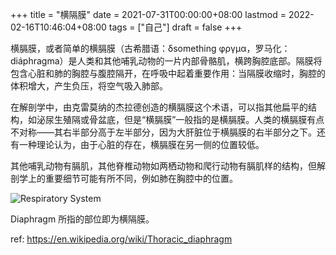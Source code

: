 +++
title = "横隔膜"
date = 2021-07-31T00:00:00+08:00
lastmod = 2022-02-16T10:46:04+08:00
tags = ["自己"]
draft = false
+++

横膈膜，或者简单的横膈膜（古希腊语：δsomething φργμα，罗马化：diáphragma）是人类和其他哺乳动物的一片内部骨骼肌，横跨胸腔底部。隔膜将包含心脏和肺的胸腔与腹腔隔开，在呼吸中起着重要作用：当隔膜收缩时，胸腔的体积增大，产生负压，将空气吸入肺部。

在解剖学中，由克雷莫纳的杰拉德创造的横膈膜这个术语，可以指其他扁平的结构，如泌尿生殖隔或骨盆底，但是“横膈膜”一般指的是横膈膜。人类的横膈膜有点不对称——其右半部分高于左半部分，因为大肝脏位于横膈膜的右半部分之下。还有一种理论认为，由于心脏的存在，横膈膜在另一侧的位置较低。

其他哺乳动物有膈肌，其他脊椎动物如两栖动物和爬行动物有膈肌样的结构，但解剖学上的重要细节可能有所不同，例如肺在胸腔中的位置。

![](https://images.yidajiabei.xyz/respiratory-system.png 'Respiratory System')

Diaphragm 所指的部位即为横隔膜。

ref: <https://en.wikipedia.org/wiki/Thoracic_diaphragm>
